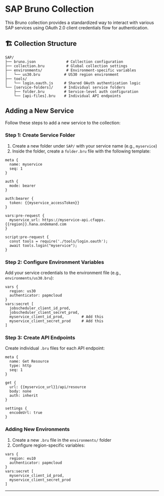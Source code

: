 # SAP Bruno Collection

This Bruno collection provides a standardized way to interact with various SAP services using OAuth 2.0 client credentials flow for authentication.

## 🏗️ Collection Structure

```
SAP/
├── bruno.json              # Collection configuration
├── collection.bru          # Global collection settings
├── environments/           # Environment-specific variables
│   └── us30.bru           # US30 region environment
├── tools/
│   └── login.oauth.js     # Shared OAuth authentication logic
└── [service-folders]/     # Individual service folders
    ├── folder.bru         # Service-level auth configuration
    └── [api-files].bru    # Individual API endpoints
```

## Adding a New Service

Follow these steps to add a new service to the collection:

### Step 1: Create Service Folder

1. Create a new folder under `SAP/` with your service name (e.g., `myservice`)
2. Inside the folder, create a `folder.bru` file with the following template:

```bru
meta {
  name: myservice
  seq: 1
}

auth {
  mode: bearer
}

auth:bearer {
  token: {{myservice_accessToken}}
}

vars:pre-request {
  myservice_url: https://myservice-api.cfapps.{{region}}.hana.ondemand.com
}

script:pre-request {
  const tools = require('./tools/login.oauth');
  await tools.login("myservice");
}
```

### Step 2: Configure Environment Variables

Add your service credentials to the environment file (e.g., `environments/us30.bru`):

```bru
vars {
  region: us30
  authenticator: papmcloud
}
vars:secret [
  jobscheduler_client_id_prod,
  jobscheduler_client_secret_prod,
  myservice_client_id_prod,        # Add this
  myservice_client_secret_prod     # Add this
]
```

### Step 3: Create API Endpoints

Create individual `.bru` files for each API endpoint:

```bru
meta {
  name: Get Resource
  type: http
  seq: 1
}

get {
  url: {{myservice_url}}/api/resource
  body: none
  auth: inherit
}

settings {
  encodeUrl: true
}
```

### Adding New Environments

1. Create a new `.bru` file in the `environments/` folder
2. Configure region-specific variables:

```bru
vars {
  region: eu10
  authenticator: papmcloud
}
vars:secret [
  myservice_client_id_prod,
  myservice_client_secret_prod
]
```

---
